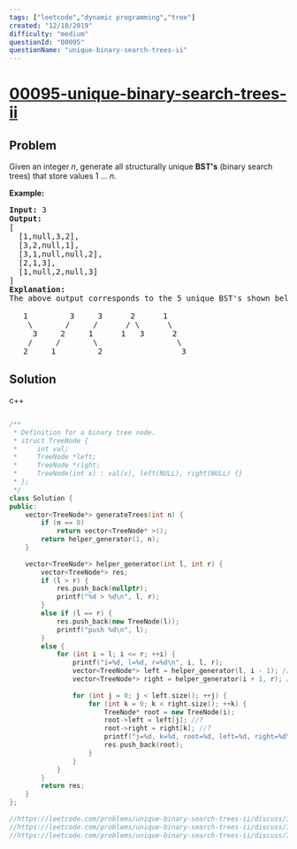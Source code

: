 ```yaml
---
tags: ["leetcode","dynamic programming","tree"]
created: "12/18/2019"
difficulty: "medium"
questionId: "00095"
questionName: "unique-binary-search-trees-ii"
---
```


# <a href="https://leetcode.com/problems/unique-binary-search-trees-ii/" target="_blank">00095-unique-binary-search-trees-ii</a>

## Problem
<div><p>Given an integer <em>n</em>, generate all structurally unique <strong>BST's</strong> (binary search trees) that store values 1 ...&nbsp;<em>n</em>.</p>

<p><strong>Example:</strong></p>

<pre><strong>Input:</strong> 3
<strong>Output:</strong>
[
&nbsp; [1,null,3,2],
&nbsp; [3,2,null,1],
&nbsp; [3,1,null,null,2],
&nbsp; [2,1,3],
&nbsp; [1,null,2,null,3]
]
<strong>Explanation:</strong>
The above output corresponds to the 5 unique BST's shown below:

   1         3     3      2      1
    \       /     /      / \      \
     3     2     1      1   3      2
    /     /       \                 \
   2     1         2                 3
</pre>
</div>

## Solution

c++
```c++

/**
 * Definition for a binary tree node.
 * struct TreeNode {
 *     int val;
 *     TreeNode *left;
 *     TreeNode *right;
 *     TreeNode(int x) : val(x), left(NULL), right(NULL) {}
 * };
 */
class Solution {
public:
    vector<TreeNode*> generateTrees(int n) {
        if (n == 0)
            return vector<TreeNode* >();
        return helper_generator(1, n);
    }
    
    vector<TreeNode*> helper_generator(int l, int r) {
        vector<TreeNode*> res;
        if (l > r) {
            res.push_back(nullptr);
            printf("%d > %d\n", l, r);
        }
        else if (l == r) {
            res.push_back(new TreeNode(l));
            printf("push %d\n", l);
        }
        else {
            for (int i = l; i <= r; ++i) {
                printf("i=%d, l=%d, r=%d\n", i, l, r);
                vector<TreeNode*> left = helper_generator(l, i - 1); //?
                vector<TreeNode*> right = helper_generator(i + 1, r); //?
                
                for (int j = 0; j < left.size(); ++j) {
                    for (int k = 0; k < right.size(); ++k) {
                        TreeNode* root = new TreeNode(i);
                        root->left = left[j]; //?
                        root->right = right[k]; //?
                        printf("j=%d, k=%d, root=%d, left=%d, right=%d\n", j, k, root->val, left[j] ? left[j]->val : 0, right[k] ? right[k]->val : 0);
                        res.push_back(root);
                    }
                }
            }
        }
        return res;
    }
};
​
//https://leetcode.com/problems/unique-binary-search-trees-ii/discuss/31563/My-Accepted-C%2B%2B-solution-(recursive-less-than-30-lines)
//https://leetcode.com/problems/unique-binary-search-trees-ii/discuss/31575/24ms-c%2B%2B-easy-understanding-solution
//https://leetcode.com/problems/unique-binary-search-trees-ii/discuss/31516/Share-a-C%2B%2B-DP-solution-with-O(1)-space
​
```
